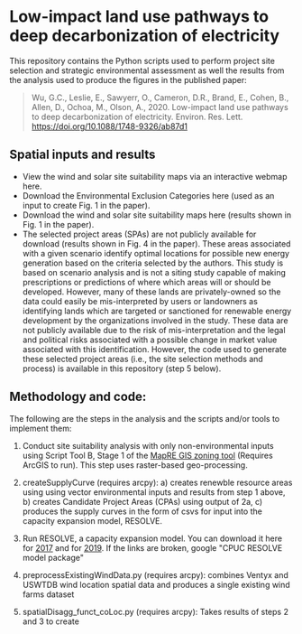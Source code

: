 # Low-impact land use pathways to deep decarbonization of electricity

This repository contains the Python scripts used to perform project site selection and strategic environmental assessment as well the results from the analysis used to produce the figures in the published paper:

> Wu, G.C., Leslie, E., Sawyerr, O., Cameron, D.R., Brand, E., Cohen, B., Allen, D., Ochoa, M., Olson, A., 2020. Low-impact land use pathways to deep decarbonization of electricity. Environ. Res. Lett. https://doi.org/10.1088/1748-9326/ab87d1

## Spatial inputs and results
- View the wind and solar site suitability maps via an interactive webmap here.
- Download the Environmental Exclusion Categories here (used as an input to create Fig. 1 in the paper). 
- Download the wind and solar site suitability maps here (results shown in Fig. 1 in the paper). 
- The selected project areas (SPAs) are not publicly available for download (results shown in Fig. 4 in the paper). These areas associated with a given scenario identify optimal locations for possible new energy generation based on the criteria selected by the authors. This study is based on scenario analysis and is not a siting study capable of making prescriptions or predictions of where which areas will or should be developed. However, many of these lands are privately-owned so the data could easily be mis-interpreted by users or landowners as identifying lands which are targeted or sanctioned for renewable energy development by the organizations involved in the study. These data are not publicly available due to the risk of mis-interpretation and the legal and political risks associated with a possible change in market value associated with this identification. However, the code used to generate these selected project areas (i.e., the site selection methods and process) is available in this repository (step 5 below). 

## Methodology and code:
The following are the steps in the analysis and the scripts and/or tools to implement them:

1. Conduct site suitability analysis with only non-environmental inputs using Script Tool B, Stage 1 of the [MapRE GIS zoning tool](https://mapre.lbl.gov/gis-tools/) (Requires ArcGIS to run). This step uses raster-based geo-processing.

2. createSupplyCurve (requires arcpy): a) creates renewble resource areas using using vector environmental inputs and results from step 1 above, b) creates Candidate Project Areas (CPAs) using output of 2a, c) produces the supply curves in the form of csvs for input into the capacity expansion model, RESOLVE. 

3. Run RESOLVE, a capacity expansion model. You can download it here for [2017](https://www.cpuc.ca.gov/irp/prelimresults2017/) and for [2019](https://www.cpuc.ca.gov/General.aspx?id=6442462824). If the links are broken, google "CPUC RESOLVE model package" 

4. preprocessExistingWindData.py (requires arcpy): combines Ventyx and USWTDB wind location spatial data and produces a single existing wind farms dataset

5. spatialDisagg_funct_coLoc.py (requires arcpy): Takes results of steps 2 and 3 to create 
